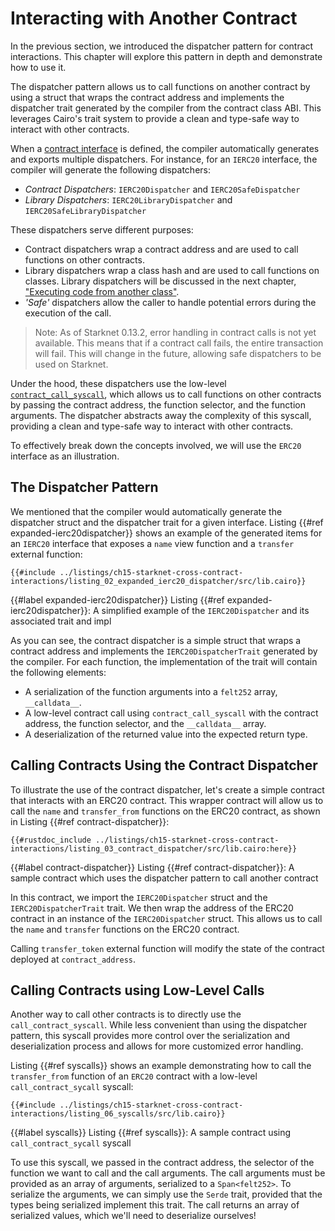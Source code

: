 # Interacting with Another Contract

In the previous section, we introduced the dispatcher pattern for contract interactions. This chapter will explore this pattern in depth and demonstrate how to use it.

The dispatcher pattern allows us to call functions on another contract by using a struct that wraps the contract address and implements the dispatcher trait generated by the compiler from the contract class ABI. This leverages Cairo's trait system to provide a clean and type-safe way to interact with other contracts.

When a [contract interface][interfaces] is defined, the compiler automatically generates and exports multiple dispatchers. For instance, for an `IERC20` interface, the compiler will generate the following dispatchers:

- _Contract Dispatchers_: `IERC20Dispatcher` and `IERC20SafeDispatcher`
- _Library Dispatchers_: `IERC20LibraryDispatcher` and `IERC20SafeLibraryDispatcher`

These dispatchers serve different purposes:

- Contract dispatchers wrap a contract address and are used to call functions on other contracts.
- Library dispatchers wrap a class hash and are used to call functions on classes. Library dispatchers will be discussed in the next chapter, ["Executing code from another class"][library dispatcher].
- _'Safe'_ dispatchers allow the caller to handle potential errors during the execution of the call.

> Note: As of Starknet 0.13.2, error handling in contract calls is not yet available. This means that if a contract call fails, the entire transaction will fail. This will change in the future, allowing safe dispatchers to be used on Starknet.

Under the hood, these dispatchers use the low-level [`contract_call_syscall`][syscalls], which allows us to call functions on other contracts by passing the contract address, the function selector, and the function arguments. The dispatcher abstracts away the complexity of this syscall, providing a clean and type-safe way to interact with other contracts.

To effectively break down the concepts involved, we will use the `ERC20` interface as an illustration.

[interfaces]: ./ch13-02-anatomy-of-a-simple-contract.md#the-interface-the-contracts-blueprint
[syscalls]: ./appendix-08-system-calls.md
[library dispatcher]: ./ch15-03-executing-code-from-another-class

## The Dispatcher Pattern

We mentioned that the compiler would automatically generate the dispatcher struct and the dispatcher trait for a given interface. Listing {{#ref expanded-ierc20dispatcher}} shows an example of the generated items for an `IERC20` interface that exposes a `name` view function and a `transfer` external function:

```rust,noplayground
{{#include ../listings/ch15-starknet-cross-contract-interactions/listing_02_expanded_ierc20_dispatcher/src/lib.cairo}}
```

{{#label expanded-ierc20dispatcher}}
<span class="caption">Listing {{#ref expanded-ierc20dispatcher}}: A simplified example of the `IERC20Dispatcher` and its associated trait and impl</span>

As you can see, the contract dispatcher is a simple struct that wraps a contract address and implements the `IERC20DispatcherTrait` generated by the compiler. For each function, the implementation of the trait will contain the following elements:

- A serialization of the function arguments into a `felt252` array, `__calldata__`.
- A low-level contract call using `contract_call_syscall` with the contract address, the function selector, and the `__calldata__` array.
- A deserialization of the returned value into the expected return type.

## Calling Contracts Using the Contract Dispatcher

To illustrate the use of the contract dispatcher, let's create a simple contract that interacts with an ERC20 contract. This wrapper contract will allow us to call the `name` and `transfer_from` functions on the ERC20 contract, as shown in Listing {{#ref contract-dispatcher}}:

```rust,noplayground
{{#rustdoc_include ../listings/ch15-starknet-cross-contract-interactions/listing_03_contract_dispatcher/src/lib.cairo:here}}
```

{{#label contract-dispatcher}}
<span class="caption">Listing {{#ref contract-dispatcher}}: A sample contract which uses the dispatcher pattern to call another contract</span>

In this contract, we import the `IERC20Dispatcher` struct and the `IERC20DispatcherTrait` trait. We then wrap the address of the ERC20 contract in an instance of the `IERC20Dispatcher` struct. This allows us to call the `name` and `transfer` functions on the ERC20 contract.

Calling `transfer_token` external function will modify the state of the contract deployed at `contract_address`.

## Calling Contracts using Low-Level Calls

Another way to call other contracts is to directly use the `call_contract_syscall`. While less convenient than using the dispatcher pattern, this syscall provides more control over the serialization and deserialization process and allows for more customized error handling.

Listing {{#ref syscalls}} shows an example demonstrating how to call the `transfer_from` function of an `ERC20` contract with a low-level `call_contract_sycall` syscall:

```rust,noplayground
{{#include ../listings/ch15-starknet-cross-contract-interactions/listing_06_syscalls/src/lib.cairo}}
```

{{#label syscalls}}
<span class="caption">Listing {{#ref syscalls}}: A sample contract using `call_contract_sycall` syscall</span>

To use this syscall, we passed in the contract address, the selector of the function we want to call and the call arguments.
The call arguments must be provided as an array of arguments, serialized to a `Span<felt252>`. To serialize the arguments, we can simply use the `Serde` trait, provided that the types being serialized implement this trait. The call returns an array of serialized values, which we'll need to deserialize ourselves!
